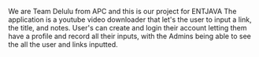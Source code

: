 We are Team Delulu from APC and this is our project for ENTJAVA
The application is a youtube video downloader that let's the user to input a link, the title, and notes. User's can create and login their account letting them have a profile and record all their inputs, with the Admins being able to see the all the user and links inputted. 
